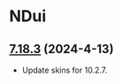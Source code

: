 # NDui

## [7.18.3](https://github.com/siweia/NDui/tree/7.18.3) (2024-4-13)

- Update skins for 10.2.7.